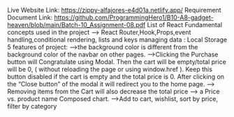  Live Website Link: https://zippy-alfajores-e4d01a.netlify.app/
 Requirement Document Link: https://github.com/ProgrammingHero1/B10-A8-gadget-heaven/blob/main/Batch-10_Assignment-08.pdf
 List of React Fundamental concepts used in the project
      --> React Router,Hook,Props,event handling,conditional rendering, lists and keys
managing data : Local Storage
5 features of project:
  -->the background color is different from the background color of the navbar on other pages.
  -->Clicking the Purchase button will Congratulate using Modal. Then the cart
 will be empty/total price will be 0, ( without reloading the page or using
 window.href ). Keep this button disabled if the cart is empty and the total
 price is 0. After clicking on the “Close button” of the modal it will redirect you
 to the home page.
  -->  Removing items from the Cart will also decrease the total price
  --> a Price vs. product name Composed chart.
  -->Add to cart, wishlist, sort by price, filter by category    

